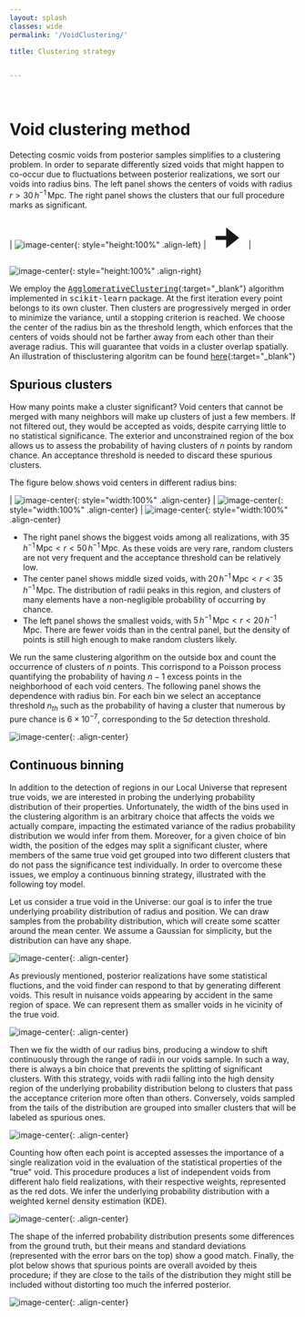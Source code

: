 ```yaml
---
layout: splash
classes: wide
permalink: '/VoidClustering/'

title: Clustering strategy


---
```


<br>

# Void clustering method

Detecting cosmic voids from posterior samples simplifies to a clustering problem. 
In order to separate differently sized voids that might happen to co-occur due to fluctuations between posterior realizations, we sort our voids into radius bins. The left panel shows the centers of voids with radius $r > 30 \, h^{-1} \, \text{Mpc}$. The right panel shows the clusters that our full procedure marks as significant. 


| ![image-center](../assets/images/centers_voids30_NoneMpch_fullBox.png){: style="height:100%" .align-left} |<span style="font-size: 50px"> 🠊 </span> | ![image-center](../assets/images/clusters_voids30_NoneMpch_fullBox.png){: style="height:100%" .align-right}



We employ the [<tt>AgglomerativeClustering</tt>](https://scikit-learn.org/dev/modules/generated/sklearn.cluster.AgglomerativeClustering.html){:target="_blank"} algorithm implemented in <tt>scikit-learn</tt> package. At the first iteration every point belongs to its own cluster. Then clusters are progressively merged in order to minimize the variance, until a stopping criterion is reached. 
We choose the center of the radius bin as the threshold length, which enforces that the centers of voids should not be farther away from each other than their average radius. This will guarantee that voids in a cluster overlap spatially. An illustration of thisclustering algoritm can be found [here](https://cdn-images-1.medium.com/v2/resize:fit:640/1*ET8kCcPpr893vNZFs8j4xg.gif){:target="_blank"}


## Spurious clusters

How many points make a cluster significant? Void centers that cannot be merged with many neighbors will make up clusters of just a few members. If not filtered out, they would be accepted as voids, despite carrying little to no statistical significance. The exterior and unconstrained region of the box allows us to assess the probability of having clusters of $n$ points by random chance. An acceptance threshold is needed to discard
these spurious clusters.

The figure below shows void centers in different radius bins:

| ![image-center](../assets/clustering/centers_voids5_20Mpch_fullBox.png){: style="width:100%" .align-center}  |  ![image-center](../assets/clustering/centers_voids20_35Mpch_fullBox.png){: style="width:100%" .align-center}  |  ![image-center](../assets/clustering/centers_voids35_50Mpch_fullBox.png){: style="width:100%" .align-center}


* The right panel shows the biggest voids among all realizations, with $35 \, h^{-1} \, \text{Mpc} < r < 50 \, h^{-1} \, \text{Mpc}$. As these voids are very rare, random clusters are not very frequent and the acceptance threshold can be relatively low.
* The center panel shows middle sized voids, with $20 \, h^{-1} \, \text{Mpc} < r < 35 \, h^{-1} \, \text{Mpc}$. The distribution of radii peaks in this region, and clusters of many elements have a non-negligible probability of occurring by chance.
* The left panel shows the smallest voids, with $5 \, h^{-1} \, \text{Mpc} < r < 20 \, h^{-1} \, \text{Mpc}$. There are fewer voids than in the central panel, but the density of points is still high enough to make random clusters likely.

We run the same clustering algorithm on the outside box and count the occurrence of clusters of $n$ points. This corrispond to a Poisson process quantifying the probability of having $n - 1$ excess points in the neighborhood of each void centers. The following panel shows the dependence with radius bin. For each bin we select an acceptance threshold $n_{th}$ such as the probability of having a cluster that numerous by pure chance is $6 \times 10^{-7}$, corresponding to the $5\sigma$ detection threshold.


![image-center](../assets/clustering/Poisson_clusters.png){: .align-center}



## Continuous binning


In addition to the detection of regions in our Local Universe that represent true voids, we are interested in probing the underlying probability distribution of their properties. Unfortunately, the width of the bins used in the clustering algorithm is an arbitrary choice that affects the voids we actually compare, impacting the estimated variance of the radius probability distribution we would infer from them. Moreover, for a given choice of bin width, the position of the edges may split a significant cluster, where members of the same true void get grouped into two different clusters that do not pass the significance test individually.
In order to overcome these issues, we employ a continuous binning strategy, illustrated with the following toy model.

Let us consider a true void in the Universe: our goal is to infer the true underlying proability distribution of radius and position. We can draw samples from the probability distribution, which will create some scatter around the mean center. We assume a Gaussian for simplicity, but the distribution can have any shape.

![image-center](../assets/moving_bins/true_void.png){: .align-center}

As previously mentioned, posterior realizations have some statistical fluctions, and the void finder can respond to that by generating different voids. This result in nuisance voids appearing by accident in the same region of space. We can represent them as smaller voids in he vicinity of the true void.

![image-center](../assets/moving_bins/true_void_with_extra_points.png){: .align-center}

Then we fix the width of our radius bins, producing a window to shift continuously through the range of radii in our voids sample.
In such a way, there is always a bin choice that prevents the splitting of significant clusters.
With this strategy, voids with radii falling into the high density region of the underlying probability distribution belong to clusters that pass the acceptance criterion more often than others.
Conversely, voids sampled from the tails of the distribution are grouped into smaller clusters that will be labeled as spurious ones.


![image-center](../assets/moving_bins/moving_bins.gif){: .align-center}

Counting how often each point is accepted assesses the importance of a single realization void in the evaluation of the statistical properties of the "true" void.
This procedure produces a list of independent voids from different halo field realizations, with their respective weights, represented as the red dots. We infer the underlying probability distribution with a weighted kernel density estimation (KDE). 


![image-center](../assets/moving_bins/KDE_all_points.png){: .align-center}


The shape of the inferred probability distribution presents some differences from the ground truth, but their means and standard deviations (represented with the error bars on the top) show a good match. Finally, the plot below shows that spurious points are overall avoided by theis procedure; if they are close to the tails of the distribution they might still be included without distorting too much the inferred posterior.


![image-center](../assets/moving_bins/KDE_true_void.png){: .align-center}

